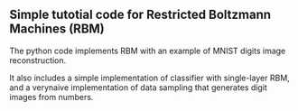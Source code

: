 ## Simple tutotial code for Restricted Boltzmann Machines (RBM)

The python code implements RBM with an example of MNIST digits image reconstruction.

It also includes a simple implementation of classifier with single-layer RBM, and a verynaive implementation of data sampling that generates digit images from numbers.

